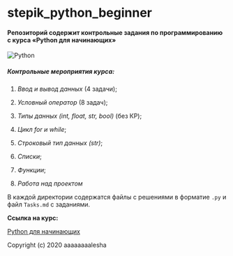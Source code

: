 # stepik_python_beginner

#### Репозиторий содержит контрольные задания по программированию с курса «Python для начинающих»

![Python](https://www.python.org/static/community_logos/python-logo-master-v3-TM.png)

##### Контрольные мероприятия курса:

   1. _Ввод и вывод данных_ (4 задачи);
    
   2. _Условный оператор_ (8 задач);
    
   3. _Типы данных (int, float, str, bool)_ (без КР);
    
   4. _Цикл for и while_;
    
   5. _Строковый тип данных (str)_;
    
   6. _Списки_;
    
   7. _Функции_;
    
   8. _Работа над проектом_
   
В каждой директории содержатся файлы с решениями в форматие `.py` и файл `Tasks.md` c заданиями.

**Ссылка на курс:** 

[Python для начинающих](https://stepik.org/course/58852/syllabus)

Copyright (c) 2020 aaaaaaaalesha

